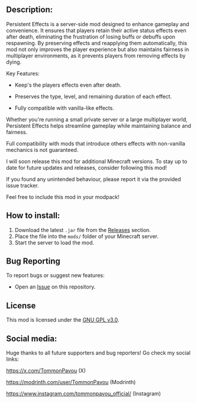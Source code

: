 ## Description:
Persistent Effects is a server-side mod designed to enhance gameplay and convenience. It ensures that players retain their active status effects even after death, eliminating the frustration of losing buffs or debuffs upon respawning. By preserving effects and reapplying them automatically, this mod not only improves the player experience but also maintains fairness in multiplayer environments, as it prevents players from removing effects by dying.

Key Features:

  - Keep's the players effects even after death.

  - Preserves the type, level, and remaining duration of each effect.

  - Fully compatible with vanilla-like effects.

Whether you're running a small private server or a large multiplayer world, Persistent Effects helps streamline gameplay while maintaining balance and fairness.

Full compatibility with mods that introduce others effects with non-vanilla mechanics is not guaranteed.

I will soon release this mod for additional Minecraft versions. To stay up to date for future updates and releases, consider following this mod!

If you found any unintended behaviour, please report it via the provided issue tracker.

Feel free to include this mod in your modpack!

## How to install:
1. Download the latest `.jar` file from the [Releases](https://github.com/TommonPavou/Persistent-Effects/releases) section.
2. Place the file into the `mods/` folder of your Minecraft server.
3. Start the server to load the mod.


## Bug Reporting
To report bugs or suggest new features:
- Open an [Issue](https://github.com/TommonPavou/Persistent-Effects/issues) on this repository.


## License
This mod is licensed under the [GNU GPL v3.0](./LICENSE).


## Social media:
Huge thanks to all future supporters and bug reporters!
Go check my social links:

https://x.com/TommonPavou (X)

https://modrinth.com/user/TommonPavou (Modrinth)

https://www.instagram.com/tommonpavou_official/ (Instagram)
